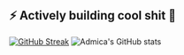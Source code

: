## ⚡ Actively building cool shit 👋
[![GitHub Streak](https://github-readme-streak-stats-chi-sage.vercel.app?user=admica&theme=highcontrast&border_radius=4.2&date_format=M%20j%5B%2C%20Y%5D&card_width=460&card_height=195)](https://git.io/streak-stats)
![Admica's GitHub stats](https://github-readme-stats.vercel.app/api?username=admica&show_icons=true&theme=transparent&hide=contribs,prs)
